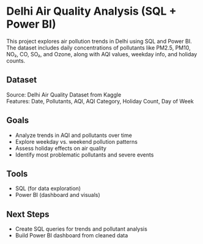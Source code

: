 # Delhi Air Quality Analysis (SQL + Power BI)

This project explores air pollution trends in Delhi using SQL and Power BI. The dataset includes daily concentrations of pollutants like PM2.5, PM10, NO₂, CO, SO₂, and Ozone, along with AQI values, weekday info, and holiday counts.

## Dataset
Source: Delhi Air Quality Dataset from Kaggle  
Features: Date, Pollutants, AQI, AQI Category, Holiday Count, Day of Week

## Goals
- Analyze trends in AQI and pollutants over time
- Explore weekday vs. weekend pollution patterns
- Assess holiday effects on air quality
- Identify most problematic pollutants and severe events

## Tools
- SQL (for data exploration)
- Power BI (dashboard and visuals)


## Next Steps
- Create SQL queries for trends and pollutant analysis
- Build Power BI dashboard from cleaned data

